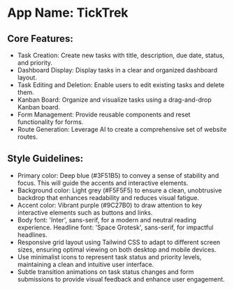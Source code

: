 # **App Name**: TickTrek

## Core Features:

- Task Creation: Create new tasks with title, description, due date, status, and priority.
- Dashboard Display: Display tasks in a clear and organized dashboard layout.
- Task Editing and Deletion: Enable users to edit existing tasks and delete them.
- Kanban Board: Organize and visualize tasks using a drag-and-drop Kanban board.
- Form Management: Provide reusable components and reset functionality for forms.
- Route Generation: Leverage AI to create a comprehensive set of website routes.

## Style Guidelines:

- Primary color: Deep blue (#3F51B5) to convey a sense of stability and focus. This will guide the accents and interactive elements.
- Background color: Light grey (#F5F5F5) to ensure a clean, unobtrusive backdrop that enhances readability and reduces visual fatigue.
- Accent color: Vibrant purple (#9C27B0) to draw attention to key interactive elements such as buttons and links.
- Body font: 'Inter', sans-serif, for a modern and neutral reading experience. Headline font: 'Space Grotesk', sans-serif, for impactful headlines.
- Responsive grid layout using Tailwind CSS to adapt to different screen sizes, ensuring optimal viewing on both desktop and mobile devices.
- Use minimalist icons to represent task status and priority levels, maintaining a clean and intuitive user interface.
- Subtle transition animations on task status changes and form submissions to provide visual feedback and enhance user engagement.